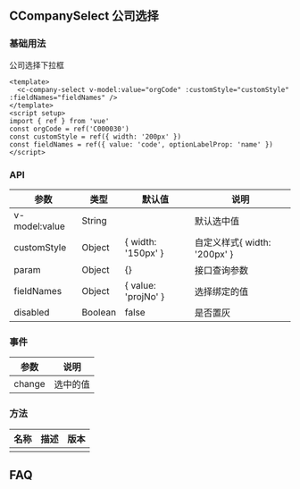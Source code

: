 ## CCompanySelect 公司选择

### 基础用法

公司选择下拉框

```vue demo
<template>
  <c-company-select v-model:value="orgCode" :customStyle="customStyle" :fieldNames="fieldNames" />
</template>
<script setup>
import { ref } from 'vue'
const orgCode = ref('C000030')
const customStyle = ref({ width: '200px' })
const fieldNames = ref({ value: 'code', optionLabelProp: 'name' })
</script>
```

### API

| 参数          | 类型   | 默认值              | 说明                         |
| ------------- | ------ | ------------------- | ---------------------------- |
| v-model:value | String |                     | 默认选中值                   |
| customStyle   | Object | { width: '150px' }  | 自定义样式{ width: '200px' } |
| param         | Object | {}                  | 接口查询参数                 |
| fieldNames    | Object | { value: 'projNo' } | 选择绑定的值                 |
| disabled      | Boolean | false               | 是否置灰                     |

### 事件

| 参数   | 说明     |
| ------ | -------- |
| change | 选中的值 |

### 方法

| 名称 | 描述 | 版本 |
| ---- | ---- | ---- |
|      |      |      |

## FAQ
